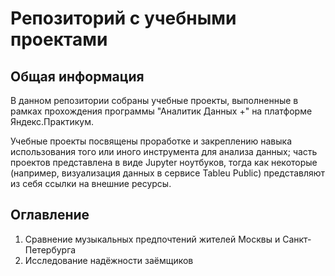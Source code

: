 # Репозиторий с учебными проектами

## Общая информация
В данном репозитории собраны учебные проекты, выполненные в рамках прохождения программы "Аналитик Данных +" на платформе Яндекс.Практикум.

Учебные проекты посвящены проработке и закреплению навыка использования того или иного инструмента для анализа данных; часть проектов представлена в виде Jupyter ноутбуков, тогда как некоторые (например, визуализация данных в сервисе Tableu Public) представляют из себя ссылки на внешние ресурсы. 

## Оглавление

1. Сравнение музыкальных предпочтений жителей Москвы и Санкт-Петербурга
2. Исследование надёжности заёмщиков 
